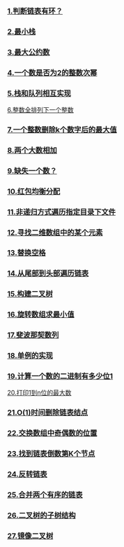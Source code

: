 ### [1.判断链表有环？](./LinkedCycle.md)

### [2.最小栈](./MinStack.md)

### [3.最大公约数](./MaxCommonDivisor.md)

### [4.一个数是否为2的整数次幂](./PowerOf2.md)

### [5.栈和队列相互实现](./StackQueue.md)

[6.整数全排列下一个整数](./NextPermutation.md)

### [7.一个整数删除k个数字后的最大值](./RemoveKDigit.md)

### [8.两个大数相加](./BigNumSum.md)

### [9.缺失一个数？](./FindLoseNum.md)

### [10.红包均衡分配](./LuckyMoney.md)

### [11.非递归方式遍历指定目录下文件]()

### [12.寻找二维数组中的某个元素](./findNumIn2DArrays.md)

### [13.替换空格](./StringReplace.md)

### [14.从尾部到头部遍历链表](./ReverseLinkedList.md)

### [15.构建二叉树](./CreateBinaryTree.md)

### [16.旋转数组求最小值](./RotateArr.md)

### [17.斐波那契数列](./fibonacci.md)

### [18.单例的实现](./Singleton.md)

### [19.计算一个数的二进制有多少位1](./Count1InBinary.md)

[20.打印1到n位的最大数](./Print1ToMaxOfNDigits.md)

### [21.O(1)时间删除链表结点](./DeleteLinkedNode.md)

### [22.交换数组中奇偶数的位置](./ChangeOddEven.md)

### [23.找到链表倒数第K个节点](./FindKthToTail.md)

### [24.反转链表](./ReverseLink.md)

### [25.合并两个有序的链表](./MergeOrderedLink.md)

### [26.二叉树的子树结构](./IsSubBinaryTree.md)

### [27.镜像二叉树](./MirrorBinaryTree.md)

